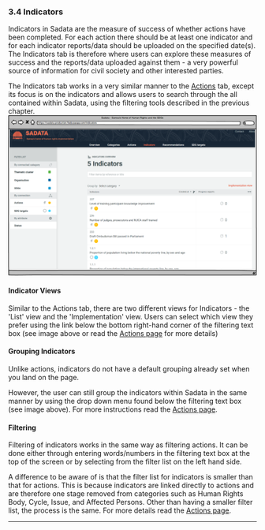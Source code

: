 ### 3.4 Indicators

Indicators in Sadata are the measure of success of whether actions have been completed. For each action there should be at least one indicator and for each indicator reports/data should be uploaded on the specified date\(s\). The Indicators tab is therefore where users can explore these measures of success and the reports/data uploaded against them - a very powerful source of information for civil society and other interested parties.

The Indicators tab works in a very similar manner to the [Actions](/visitors/actions.md) tab, except its focus is on the indicators and allows users to search through the all contained within Sadata, using the filtering tools described in the previous chapter. ![](/assets/Indicators.png)

#### Indicator Views

Similar to the Actions tab, there are two different views for Indicators - the 'List' view and the 'Implementation' view. Users can select which view they prefer using the link below the bottom right-hand corner of the filtering text box \(see image above or read the [Actions page](/visitors/actions.md) for more details\)

#### Grouping Indicators

Unlike actions, indicators do not have a default grouping already set when you land on the page.

However, the user can still group the indicators within Sadata in the same manner by using the drop down menu found below the filtering text box \(see image above\). For more instructions read the [Actions page](/visitors/actions.md).

#### Filtering

Filtering of indicators works in the same way as filtering actions. It can be done either through entering words/numbers in the filtering text box at the top of the screen or by selecting from the filter list on the left hand side.

A difference to be aware of is that the filter list for indicators is smaller than that for actions. This is because indicators are linked directly to actions and are therefore one stage removed from categories such as Human Rights Body, Cycle, Issue, and Affected Persons. Other than having a smaller filter list, the process is the same. For more details read the [Actions page](/visitors/actions.md).

---



